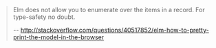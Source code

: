 >Elm does not allow you to enumerate over the items in a record. For type-safety no doubt.
>
>-- http://stackoverflow.com/questions/40517852/elm-how-to-pretty-print-the-model-in-the-browser
